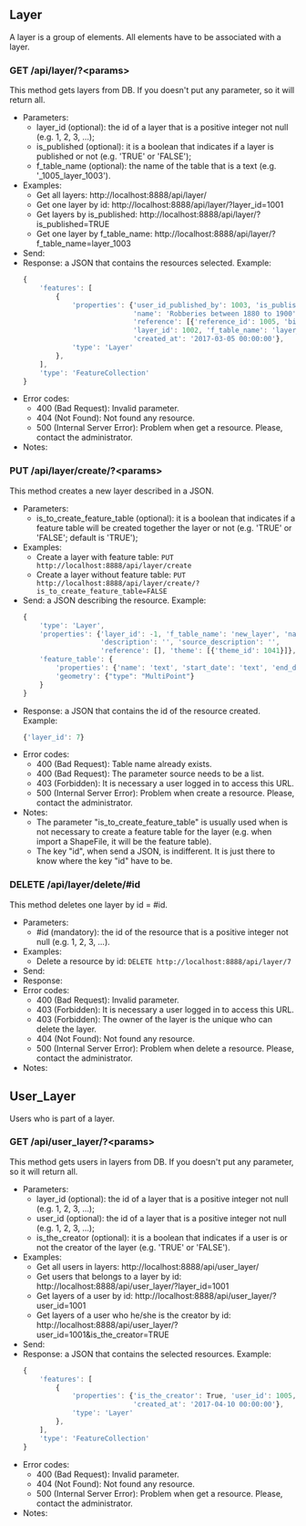 ## Layer

A layer is a group of elements. All elements have to be associated with a layer.


### GET /api/layer/?\<params>

This method gets layers from DB. If you doesn't put any parameter, so it will return all.
- Parameters:
    - layer_id (optional): the id of a layer that is a positive integer not null (e.g. 1, 2, 3, ...);
    - is_published (optional): it is a boolean that indicates if a layer is published or not (e.g. 'TRUE' or 'FALSE');
    - f_table_name (optional): the name of the table that is a text (e.g. '_1005_layer_1003').
- Examples:
     - Get all layers: http://localhost:8888/api/layer/
     - Get one layer by id: http://localhost:8888/api/layer/?layer_id=1001
     - Get layers by is_published: http://localhost:8888/api/layer/?is_published=TRUE
     - Get one layer by f_table_name: http://localhost:8888/api/layer/?f_table_name=layer_1003
- Send:
- Response: a JSON that contains the resources selected. Example:
    ```javascript
    {
        'features': [
            {
                'properties': {'user_id_published_by': 1003, 'is_published': True, 'description': '',
                               'name': 'Robberies between 1880 to 1900',
                               'reference': [{'reference_id': 1005, 'bibtex': '@Misc{marco2017articleB,\nauthor = {Marco},\ntitle = {ArticleB},\nhowpublished = {\\url{http://www.link_to_document.org/}},\nnote = {Accessed on 02/02/2017},\nyear={2017}\n}'}],
                               'layer_id': 1002, 'f_table_name': 'layer_1002', 'source_description': '',
                               'created_at': '2017-03-05 00:00:00'},
                'type': 'Layer'
            },
        ],
        'type': 'FeatureCollection'
    }
    ```
- Error codes:
    - 400 (Bad Request): Invalid parameter.
    - 404 (Not Found): Not found any resource.
    - 500 (Internal Server Error): Problem when get a resource. Please, contact the administrator.
- Notes:


### PUT /api/layer/create/?\<params>

This method creates a new layer described in a JSON.
- Parameters:
    - is_to_create_feature_table (optional): it is a boolean that indicates if a feature table will be created together the layer or not (e.g. 'TRUE' or 'FALSE'; default is 'TRUE');
- Examples:
    - Create a layer with feature table: ```PUT http://localhost:8888/api/layer/create```
    - Create a layer without feature table: ```PUT http://localhost:8888/api/layer/create/?is_to_create_feature_table=FALSE```
- Send: a JSON describing the resource. Example:
    ```javascript
    {
        'type': 'Layer',
        'properties': {'layer_id': -1, 'f_table_name': 'new_layer', 'name': 'Addresses in 1930',
                       'description': '', 'source_description': '',
                       'reference': [], 'theme': [{'theme_id': 1041}]},
        'feature_table': {
            'properties': {'name': 'text', 'start_date': 'text', 'end_date': 'text'},
            'geometry': {"type": "MultiPoint"}
        }
    }

    ```
- Response: a JSON that contains the id of the resource created. Example:
    ```javascript
    {'layer_id': 7}
    ```
- Error codes:
    - 400 (Bad Request): Table name already exists.
    - 400 (Bad Request): The parameter source needs to be a list.
    - 403 (Forbidden): It is necessary a user logged in to access this URL.
    - 500 (Internal Server Error): Problem when create a resource. Please, contact the administrator.
- Notes:
    - The parameter "is_to_create_feature_table" is usually used when is not necessary to create a feature table for the layer (e.g. when import a ShapeFile, it will be the feature table).
    - The key "id", when send a JSON, is indifferent. It is just there to know where the key "id" have to be.


<!-- - PUT /api/layer/update -->


### DELETE /api/layer/delete/#id

This method deletes one layer by id = #id.
- Parameters:
    - #id (mandatory): the id of the resource that is a positive integer not null (e.g. 1, 2, 3, ...).
- Examples:
     - Delete a resource by id: ```DELETE http://localhost:8888/api/layer/7```
- Send:
- Response:
- Error codes:
    - 400 (Bad Request): Invalid parameter.
    - 403 (Forbidden): It is necessary a user logged in to access this URL.
    - 403 (Forbidden): The owner of the layer is the unique who can delete the layer.
    - 404 (Not Found): Not found any resource.
    - 500 (Internal Server Error): Problem when delete a resource. Please, contact the administrator.
- Notes:


## User_Layer

Users who is part of a layer.


### GET /api/user_layer/?\<params>

This method gets users in layers from DB. If you doesn't put any parameter, so it will return all.
- Parameters:
    - layer_id (optional): the id of a layer that is a positive integer not null (e.g. 1, 2, 3, ...);
    - user_id (optional): the id of a layer that is a positive integer not null (e.g. 1, 2, 3, ...);
    - is_the_creator (optional): it is a boolean that indicates if a user is or not the creator of the layer (e.g. 'TRUE' or 'FALSE').
- Examples:
     - Get all users in layers: http://localhost:8888/api/user_layer/
     - Get users that belongs to a layer by id: http://localhost:8888/api/user_layer/?layer_id=1001
     - Get layers of a user by id: http://localhost:8888/api/user_layer/?user_id=1001
     - Get layers of a user who he/she is the creator by id: http://localhost:8888/api/user_layer/?user_id=1001&is_the_creator=TRUE
- Send:
- Response: a JSON that contains the selected resources. Example:
    ```javascript
    {
        'features': [
            {
                'properties': {'is_the_creator': True, 'user_id': 1005, 'layer_id': 1003,
                               'created_at': '2017-04-10 00:00:00'},
                'type': 'Layer'
            },
        ],
        'type': 'FeatureCollection'
    }
    ```
- Error codes:
    - 400 (Bad Request): Invalid parameter.
    - 404 (Not Found): Not found any resource.
    - 500 (Internal Server Error): Problem when get a resource. Please, contact the administrator.
- Notes: